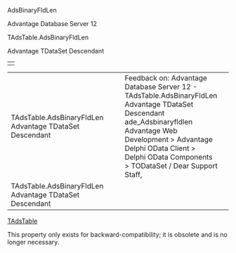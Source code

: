 AdsBinaryFldLen




Advantage Database Server 12  

TAdsTable.AdsBinaryFldLen

Advantage TDataSet Descendant

|  |
| --- |
|  |

|  |  |  |  |  |
| --- | --- | --- | --- | --- |
| TAdsTable.AdsBinaryFldLen  Advantage TDataSet Descendant |  |  | Feedback on: Advantage Database Server 12 - TAdsTable.AdsBinaryFldLen Advantage TDataSet Descendant ade\_Adsbinaryfldlen Advantage Web Development > Advantage Delphi OData Client > Delphi OData Components > TODataSet / Dear Support Staff, |  |
| TAdsTable.AdsBinaryFldLen  Advantage TDataSet Descendant |  |  |  |  |

[TAdsTable](ade_tadstable_7.htm)

This property only exists for backward-compatibility; it is obsolete and is no longer necessary.